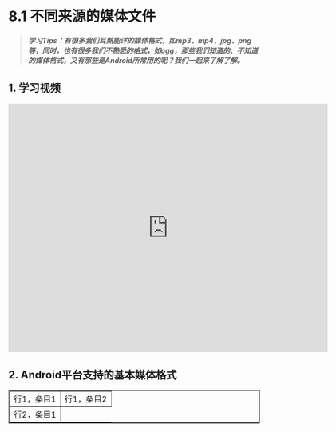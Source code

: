 # 8.1 不同来源的媒体文件

>##### 学习Tips：有很多我们耳熟能详的媒体格式，如mp3、mp4、jpg、png等，同时，也有很多我们不熟悉的格式，如ogg，那些我们知道的、不知道的媒体格式，又有那些是Android所常用的呢？我们一起来了解了解。

## 1. 学习视频

<iframe frameborder="0" width="640" height="498" src="https://v.qq.com/iframe/player.html?vid=z0180bhmznp&tiny=0&auto=0" allowfullscreen></iframe>

## 2. Android平台支持的基本媒体格式

<table border=2 width="50%">
  <tr>
    <td > 行1，条目1 </td>
    <td colspan="2"> 行1，条目2</td>
  </tr>
  <tr>
    <td>行2，条目1</td>
  </tr>
</table>